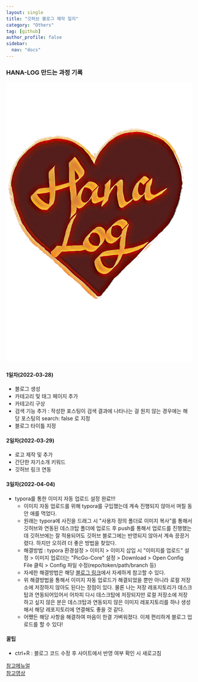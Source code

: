 ```yaml
---
layout: single
title: "깃허브 블로그 제작 일지"
category: "Others"
tag: [github]
author_profile: false
sidebar:
  nav: "docs"
---
```


### HANA-LOG 만드는 과정 기록

<img src="https://raw.githubusercontent.com/hanalog/hanalog.github.io/gh-pages/images/hanalog_logo_sunrise.png" alt="hanalog_logo_sunrise" style="zoom:80%;" />

#### 1일차(2022-03-28)
- 블로그 생성
- 카테고리 및 태그 페이지 추가
- 카테고리 구상
- 검색 기능 추가 : 작성한 포스팅이 검색 결과에 나타나는 걸 원치 않는 경우에는 해당 포스팅의 search: false 로 지정
- 블로그 타이틀 지정

#### 2일차(2022-03-29)
- 로고 제작 및 추가
- 간단한 자기소개 키워드
- 깃허브 링크 연동

#### 3일차(2022-04-04)

- typora를 통한 이미지 자동 업로드 설정 완료!!!
  - 이미지 자동 업로드를 위해 typora를 구입했는데 계속 진행되지 않아서 며칠 동안 애를 먹었다. 
  - 원래는 typora에 사진을 드래그 시 "사용자 정의 폴더로 이미지 복사"를 통해서 깃허브와 연동된 데스크탑 폴더에 업로드 후 push를 통해서 업로드를 진행했는데 깃허브에는 잘 적용되어도 깃허브 블로그에는 반영되지 않아서 계속 끙끙거렸다. 하지만 오히려 더 좋은 방법을 찾았다.
  - 해결방법 : typora 환경설정 > 이미지 > 이미지 삽입 시 "이미지를 업로드"  설정 > 이미지 업로더는  "PicGo-Core" 설정 > Download > Open Config File 클릭 > Config 파일 수정(repo/token/path/branch 등)
  - 자세한 해결방법은 해당 [블로그 링크](https://donggod.tistory.com/139)에서 자세하게 참고할 수 있다.
  - 위 해결방법을 통해서 이미지 자동 업로드가 해결되었을 뿐만 아니라 로컬 저장소에 저장하지 않아도 된다는 장점이 있다. 물론 나는 저장 레포지토리가 데스크탑과 연동되어있어서 어차피 다시 데스크탑에 저장되지만 로컬 저장소에 저장하고 싶지 않은 분은 데스크탑과 연동되지 않은 이미지 레포지토리를 하나 생성해서 해당 레포지토리에 연결해도 좋을 것 같다.
  - 어쨌든 해당 사항을 해결하여 마음이 한결 가벼워졌다. 이제 편리하게 블로그 업로드를 할 수 있다!

#### 꿀팁
- ctrl+R : 블로그 코드 수정 후 사이트에서 반영 여부 확인 시 새로고침

[참고메뉴얼](https://mmistakes.github.io/minimal-mistakes/docs/quick-start-guide/)  
[참고영상](https://www.youtube.com/playlist?list=PLIMb_GuNnFwfQBZQwD-vCZENL5YLDZekr)
